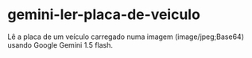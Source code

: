 # gemini-ler-placa-de-veiculo
Lê a placa de um veículo carregado numa imagem (image/jpeg;Base64) usando Google Gemini 1.5 flash.
